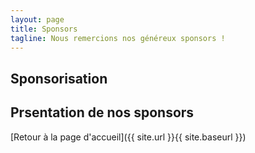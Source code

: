 ```yaml
---
layout: page
title: Sponsors
tagline: Nous remercions nos généreux sponsors !
---
```


## Sponsorisation

## Prsentation de nos sponsors

[Retour à la page d'accueil]({{ site.url }}{{ site.baseurl }})
